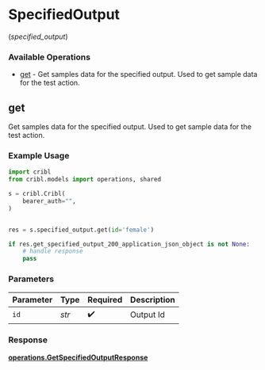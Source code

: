 # SpecifiedOutput
(*specified_output*)

### Available Operations

* [get](#get) - Get samples data for the specified output. Used to get sample data for the test action.

## get

Get samples data for the specified output. Used to get sample data for the test action.

### Example Usage

```python
import cribl
from cribl.models import operations, shared

s = cribl.Cribl(
    bearer_auth="",
)


res = s.specified_output.get(id='female')

if res.get_specified_output_200_application_json_object is not None:
    # handle response
    pass
```

### Parameters

| Parameter          | Type               | Required           | Description        |
| ------------------ | ------------------ | ------------------ | ------------------ |
| `id`               | *str*              | :heavy_check_mark: | Output Id          |


### Response

**[operations.GetSpecifiedOutputResponse](../../models/operations/getspecifiedoutputresponse.md)**

